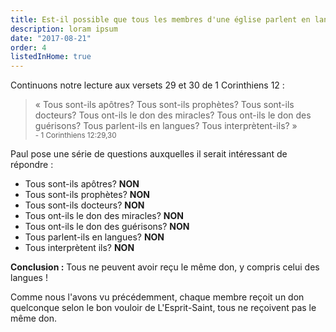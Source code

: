 ```yaml
---
title: Est-il possible que tous les membres d'une église parlent en langue ?
description: loram ipsum
date: "2017-08-21"
order: 4
listedInHome: true
---
```


Continuons notre lecture aux versets 29 et 30 de 1 Corinthiens 12 :

> « Tous sont-ils apôtres? Tous sont-ils prophètes? Tous sont-ils docteurs? Tous ont-ils le don des miracles? Tous ont-ils le don des guérisons? Tous parlent-ils en langues? Tous interprètent-ils? » <br /> <small>- 1 Corinthiens 12:29,30</small>

Paul pose une série de questions auxquelles il serait intéressant de répondre :

- Tous sont-ils apôtres? **NON**
- Tous sont-ils prophètes? **NON**
- Tous sont-ils docteurs? **NON**
- Tous ont-ils le don des miracles? **NON**
- Tous ont-ils le don des guérisons? **NON**
- Tous parlent-ils en langues? **NON**
- Tous interprètent ils? **NON**

**Conclusion :** Tous ne peuvent avoir reçu le même don, y compris celui des langues !

Comme nous l'avons vu précédemment, chaque membre reçoit un don quelconque selon le bon vouloir de L'Esprit-Saint, tous ne reçoivent pas le même don.
